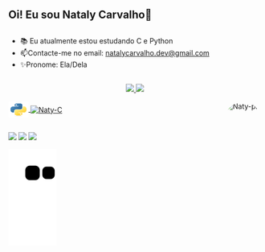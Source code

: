 ## Oi! Eu sou Nataly Carvalho👋
##
- 📚 Eu atualmente estou estudando C e Python
- 📫Contacte-me no email: natalycarvalho.dev@gmail.com
- ✨Pronome: Ela/Dela
##
<div align="center">
  <a href="(https://github.com/Nataly-Carvalho/)">
  <img height="180em" src="https://github-readme-stats.vercel.app/api?username=Nataly-Carvalho&show_icons=true&theme=cobalt&include_all_commits=true&count_private=true"/>
  <img height="180em" src="https://github-readme-stats.vercel.app/api/top-langs/?username=Nataly-Carvalho&layout=compact&langs_count=7&theme=cobalt"/>
</div>
  
  </div>
<div style="display: inline_block"><br>
  
  <img align="center" alt="Naty-Python" height="30" width="40" src="https://raw.githubusercontent.com/devicons/devicon/master/icons/python/python-original.svg">
  <img align="center" alt="Naty-C" height="30" width="40" <img src="https://cdn.jsdelivr.net/gh/devicons/devicon/icons/c/c-original.svg" />
  
  <img align="right" alt="Naty-pic" height="150" style="border-radius:50px;" src="https://media.discordapp.net/attachments/959279538410500116/983250034948710410/Meu_.gif?width=408&height=408">
</div>

##
<div> 
  <a href="(https://www.instagram.com/nataly_nyaa/)" target="_blank"><img src="https://img.shields.io/badge/-Instagram-%23E4405F?style=for-the-badge&logo=instagram&logoColor=white" target="_blank"></a>
  <a href = "mailto:natalycarvalho.dev@gmail.com"><img src="https://img.shields.io/badge/-Gmail-%23333?style=for-the-badge&logo=gmail&logoColor=white" target="_blank"></a>
  <a href="(https://www.linkedin.com/in/nataly-carvalho-6767bb222/)" target="_blank"><img src="https://img.shields.io/badge/-LinkedIn-%230077B5?style=for-the-badge&logo=linkedin&logoColor=white" target="_blank"></a> 

  ![Snake animation](https://github.com/rafaballerini/rafaballerini/blob/output/github-contribution-grid-snake.svg)

</div>
